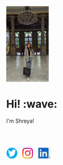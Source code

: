 <img height="200" src="https://github.com/shreyagokhe/shreyagokhe/raw/master/images/PXL_20231231_184157937_Original.jpeg">
       
<h1> Hi! :wave:</h1>
       
I'm Shreya!
        
  <br>
  <br>
    
<a href="https://twitter.com/ShreyaGokhe"><img height="30" src="https://github.com/shreyagokhe/shreyagokhe/raw/master/images/twitter.png"></a>&nbsp;&nbsp;
<a href="https://instagram.com/shreyeeahhh"><img height="30" src="https://github.com/shreyagokhe/shreyagokhe/raw/master/images/instagram.png"></a>&nbsp;&nbsp;
<a href="https://www.linkedin.com/in/shreya-gokhe/"><img height="30" src="https://github.com/shreyagokhe/shreyagokhe/raw/master/images/linkedin.PNG"></a>
      

